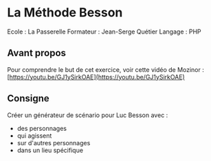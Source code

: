 # La Méthode Besson

Ecole : La Passerelle
Formateur : Jean-Serge Quétier
Langage : PHP

## Avant propos

Pour comprendre le but de cet exercice, voir cette vidéo de Mozinor : [https://youtu.be/GJ1ySirkOAE](https://youtu.be/GJ1ySirkOAE)


## Consigne

Créer un générateur de scénario pour Luc Besson avec :
- des personnages
- qui agissent
- sur d'autres personnages
- dans un lieu spécifique
